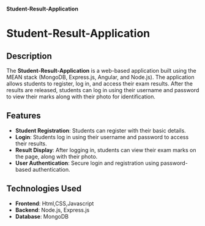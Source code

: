 **Student-Result-Application**

# Student-Result-Application

## Description
The **Student-Result-Application** is a web-based application built using the MEAN stack (MongoDB, Express.js, Angular, and Node.js). The application allows students to register, log in, and access their exam results. After the results are released, students can log in using their username and password to view their marks along with their photo for identification.

## Features
- **Student Registration**: Students can register with their basic details.
- **Login**: Students log in using their username and password to access their results.
- **Result Display**: After logging in, students can view their exam marks on the page, along with their photo.
- **User Authentication**: Secure login and registration using password-based authentication.
  
## Technologies Used
- **Frontend**: Html,CSS,Javascript
- **Backend**: Node.js, Express.js
- **Database**: MongoDB






